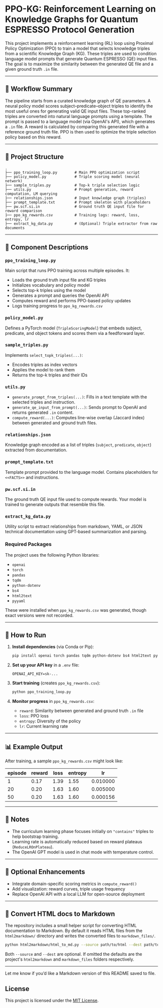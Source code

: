 # PPO-KG: Reinforcement Learning on Knowledge Graphs for Quantum ESPRESSO Protocol Generation

This project implements a reinforcement learning (RL) loop using Proximal Policy Optimization (PPO) to train a model that selects knowledge triples from a scientific Knowledge Graph (KG). These triples are used to condition language model prompts that generate Quantum ESPRESSO (QE) input files. The goal is to maximize the similarity between the generated QE file and a given ground truth `.in` file.

---

## 🧠 Workflow Summary

The pipeline starts from a curated knowledge graph of QE parameters. A neural policy model scores subject–predicate–object triples to identify the most useful ones for generating valid QE input files. These top-ranked triples are converted into natural language prompts using a template. The prompt is passed to a language model (via OpenAI's API), which generates a `.in` file. A reward is calculated by comparing this generated file with a reference ground truth file. PPO is then used to optimize the triple selection policy based on this reward.

---

## 📁 Project Structure

```
.
├── ppo_training_loop.py        # Main PPO optimization script
├── policy_model.py             # Triple scoring model (neural network)
├── sample_triples.py           # Top-k triple selection logic
├── utils.py                    # Prompt generation, reward computation, LM querying
├── relationships.json          # Input knowledge graph (triples)
├── prompt_template.txt         # Prompt skeleton with placeholders
├── pw.scf.si.in                # Ground truth QE input file for reward comparison
├── ppo_kg_rewards.csv          # Training logs: reward, loss, entropy, lr
├── extract_kg_data.py          # (Optional) Triple extractor from raw documents
```

---

## 🔧 Component Descriptions

### `ppo_training_loop.py`

Main script that runs PPO training across multiple episodes. It:

* Loads the ground truth input file and KG triples
* Initializes vocabulary and policy model
* Selects top-k triples using the model
* Generates a prompt and queries the OpenAI API
* Computes reward and performs PPO-based policy updates
* Logs training progress to `ppo_kg_rewards.csv`

### `policy_model.py`

Defines a PyTorch model (`TripleScoringModel`) that embeds subject, predicate, and object tokens and scores them via a feedforward layer.

### `sample_triples.py`

Implements `select_topk_triples(...)`:

* Encodes triples as index vectors
* Applies the model to rank them
* Returns the top-k triples and their IDs

### `utils.py`

* `generate_prompt_from_triples(...)`: Fills in a text template with the selected triples and instruction.
* `generate_qe_input_from_prompt(...)`: Sends prompt to OpenAI and returns generated `.in` content.
* `compute_reward(...)`: Computes line-wise overlap (Jaccard index) between generated and ground truth files.

### `relationships.json`

Knowledge graph encoded as a list of triples (`subject`, `predicate`, `object`) extracted from documentation.

### `prompt_template.txt`

Template prompt provided to the language model. Contains placeholders for `<<FACTS>>` and instructions.

### `pw.scf.si.in`

The ground truth QE input file used to compute rewards. Your model is trained to generate outputs that resemble this file.

### `extract_kg_data.py`

Utility script to extract relationships from markdown, YAML, or JSON technical documentation using GPT-based summarization and parsing.

### Required Packages

The project uses the following Python libraries:

- `openai`
- `torch`
- `pandas`
- `tqdm`
- `python-dotenv`
- `bs4`
- `html2text`
- `pyyaml`

These were installed when `ppo_kg_rewards.csv` was generated, though exact versions were not recorded.

---

## 🚀 How to Run

1. **Install dependencies** (via Conda or Pip):

   ```bash
   pip install openai torch pandas tqdm python-dotenv bs4 html2text pyyaml
   ```

2. **Set up your API key** in a `.env` file:

   ```
   OPENAI_API_KEY=sk-...
   ```

3. **Start training** (creates `ppo_kg_rewards.csv`):

   ```bash
   python ppo_training_loop.py
   ```

4. **Monitor progress** in `ppo_kg_rewards.csv`:

   * `reward`: Similarity between generated and ground truth `.in` file
   * `loss`: PPO loss
   * `entropy`: Diversity of the policy
   * `lr`: Current learning rate

---

## 📊 Example Output

After training, a sample `ppo_kg_rewards.csv` might look like:

| episode | reward | loss | entropy | lr       |
| ------- | ------ | ---- | ------- | -------- |
| 1       | 0.17   | 1.39 | 1.55    | 0.010000 |
| 20      | 0.20   | 1.63 | 1.60    | 0.005000 |
| 50      | 0.20   | 1.63 | 1.60    | 0.000156 |

---

## 📌 Notes

* The curriculum learning phase focuses initially on `"contains"` triples to help bootstrap training.
* Learning rate is automatically reduced based on reward plateaus (`ReduceLROnPlateau`).
* The OpenAI GPT model is used in chat mode with temperature control.

---

## 🧩 Optional Enhancements

* Integrate domain-specific scoring metrics in `compute_reward()`
* Add visualization: reward curves, triple usage frequency
* Replace OpenAI API with a local LLM for open-source deployment

---

## 🔄 Convert HTML docs to Markdown

The repository includes a small helper script for converting HTML
documentation to Markdown. By default it reads HTML files from the
`html2markdown/` directory and writes the converted files to
`markdown_files/`.

```bash
python html2markdown/html_to_md.py --source path/to/html --dest path/to/output
```

Both `--source` and `--dest` are optional. If omitted the defaults are the
project's `html2markdown` and `markdown_files` folders respectively.

---

Let me know if you’d like a Markdown version of this README saved to file.

## License

This project is licensed under the [MIT License](LICENSE).
